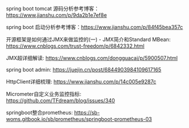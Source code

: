 spring boot tomcat 源码分析参考博客：https://www.jianshu.com/p/9da2b1e7ef8e

spring boot 启动分析参考博客：https://www.jianshu.com/p/84f45bea357c

开源框架是如何通过JMX来做监控的(一) - JMX简介和Standard MBean: https://www.cnblogs.com/trust-freedom/p/6842332.html

JMX超详细解读: https://www.cnblogs.com/dongguacai/p/5900507.html

spring boot admin: https://juejin.cn/post/6844903984109617165


HttpClient详细梳理: https://www.jianshu.com/p/14c005e9287c

Micrometer自定义业务监控指标: https://github.com/TFdream/blog/issues/340

springboot整合prometheus: https://sb-woms.gitbook.io/sb/prometheus/springboot-prometheus-03
